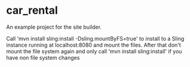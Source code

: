 # car_rental
An example project for the site builder.

Call 'mvn install sling:install -Dsling.mountByFS=true' to install to a Sling instance running at localhost:8080 and mount the files.
After that don't mount the file system again and only call 'mvn install sling:install' if you have non file system changes
